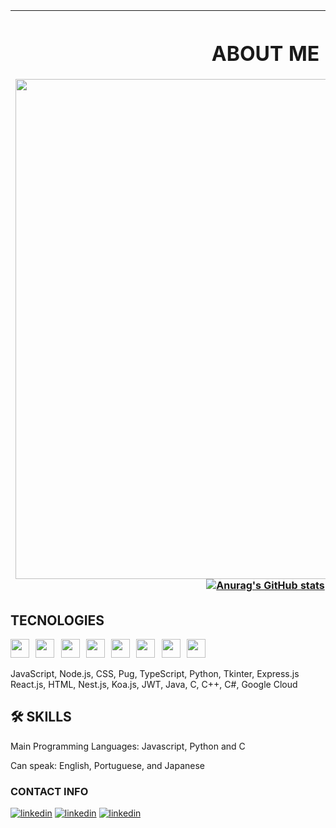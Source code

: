 |<h1>ABOUT ME</h1> <img src=https://user-images.githubusercontent.com/119072440/224571781-b1581b56-966f-4de6-933f-f088716cbc3f.png style="width: 800px"></img> [![Anurag's GitHub stats](https://github-readme-stats.vercel.app/api?username=arthuralmeidadev&theme=codeSTACKr)](https://github.com/athuralmeidadev/github-readme-stats)| <h2>GOALS</h2> <p> I dream of using my skills to change the environment around me for the better. I believe with technology, we can advance not just science, but civilization as a whole. I plan to help others through the power of education and knowledge to yield equality, respect, and opportunities.</p>|
|--|--|
<h2>TECNOLOGIES</h2>
<div style="diplay: inline-block; column-gap: 30px">
 <p><img src=https://user-images.githubusercontent.com/119072440/220212033-21a418b7-3420-4b90-a285-6e392bb10692.png style="height: 30px"></img>&#10240<img src=https://user-images.githubusercontent.com/119072440/220212073-c71ecdd0-e955-421d-acd2-96a1ca67c443.png style="height: 30px"></img>&#10240<img src=https://user-images.githubusercontent.com/119072440/220212103-35bc1223-465f-45ae-81a6-00fcb26c6ec1.png style="height: 30px"></img>&#10240<img src=https://user-images.githubusercontent.com/119072440/220212242-6aa56888-d8c6-40f6-98a6-d5fbbd1dd2ce.png style="height: 30px"></img>&#10240<img src=https://user-images.githubusercontent.com/119072440/220212604-843f55aa-0868-435a-95b5-d94402eaf380.png style="height: 30px"></img>&#10240<img src=https://user-images.githubusercontent.com/119072440/220212748-d02ad4a1-3e4a-4d56-9dd7-ec2ec0762bbc.png style="height: 30px"></img>&#10240<img src=https://user-images.githubusercontent.com/119072440/220212887-3ef6174a-13ba-4159-88e3-4202b108c305.png style="height: 30px"></img>&#10240<img src=https://user-images.githubusercontent.com/119072440/220378401-a22f0bb7-366f-4168-8644-20219f688466.png style="height: 30px"></img> </p>
</div>
JavaScript, Node.js, CSS, Pug, TypeScript, Python, Tkinter, Express.js
React.js, HTML, Nest.js, Koa.js, JWT, Java, C, C++, C#, Google Cloud

<h2>🛠 SKILLS</h2>
<p>Main Programming Languages: Javascript, Python and C</p>
<p>Can speak: English, Portuguese, and Japanese</p>
 
### CONTACT INFO
[![linkedin](https://img.shields.io/badge/linkedin-0A66C2?style=for-the-badge&logo=linkedin&logoColor=white)](https://www.linkedin.com/in/arthuralmeidadev)
[![linkedin](https://img.shields.io/badge/Email-208f9f?style=for-the-badge&logo=gmail&logoColor=white)](arthuralmeida.office.dev@gmail.com)
[![linkedin](https://img.shields.io/badge/Instagram-9a12cf?style=for-the-badge&logo=Instagram&logoColor=white)](https://www.instagram.com/abraao.arthur01)
